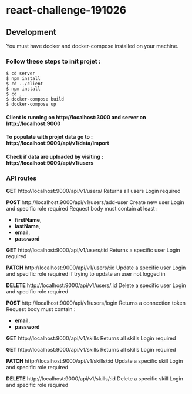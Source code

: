# react-challenge-191026

## Development
You must have docker and docker-compose installed on your machine.

### Follow these steps to init projet :
```shell
$ cd server
$ npm install
$ cd ../client
$ npm install
$ cd ..
$ docker-compose build
$ docker-compose up
```

#### Client is running on http://localhost:3000 and server on http://localhost:9000

#### To populate with projet data go to : http://localhost:9000/api/v1/data/import
#### Check if data are uploaded by visiting : http://localhost:9000/api/v1/users

### API routes
<strong>GET</strong> http://localhost:9000/api/v1/users/
Returns all users
Login required

<strong>POST</strong> http://localhost:9000/api/v1/users/add-user
Create new user
Login and specific role required
Request body must contain at least : 
  - <strong>firstName</strong>, 
  - <strong>lastName</strong>,
  - <strong>email</strong>,
  - <strong>password</strong>
 
<strong>GET</strong> http://localhost:9000/api/v1/users/:id
Returns a specific user
Login required

<strong>PATCH</strong> http://localhost:9000/api/v1/users/:id
Update a specific user
Login and specific role required if trying to update an user not logged in

<strong>DELETE</strong> http://localhost:9000/api/v1/users/:id
Delete a specific user
Login and specific role required

<strong>POST</strong> http://localhost:9000/api/v1/users/login
Returns a connection token
Request body must contain :
  - <strong>email</strong>,
  - <strong>password</strong>
  
<strong>GET</strong> http://localhost:9000/api/v1/skills
Returns all skills
Login required

<strong>GET</strong> http://localhost:9000/api/v1/skills
Returns all skills
Login required

<strong>PATCH</strong> http://localhost:9000/api/v1/skills/:id
Update a specific skill
Login and specific role required

<strong>DELETE</strong> http://localhost:9000/api/v1/skills/:id
Delete a specific skill
Login and specific role required
